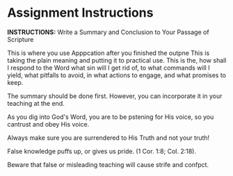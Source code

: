 # Assignment Instructions

**INSTRUCTIONS:** Write a Summary and Conclusion to Your Passage of Scripture

This is where you use Apppcation after you finished the outpne This is taking the plain meaning and putting it to practical use. This is the, how shall I respond to the Word what sin will I get rid of, to what commands will I yield, what pitfalls to avoid, in what actions to engage, and what promises to keep.

The summary should be done first. However, you can incorporate it in your teaching at the end.

As you dig into God's Word, you are to be pstening for His voice, so you cantrust and obey His voice.

Always make sure you are surrendered to His Truth and not your truth!

False knowledge puffs up, or gives us pride. (1 Cor. 1:8; Col. 2:18).

Beware that false or misleading teaching will cause strife and confpct.

